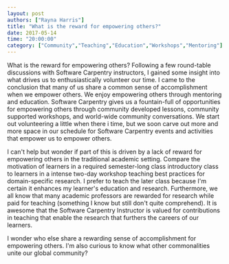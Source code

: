```yaml
---
layout: post
authors: ["Rayna Harris"]
title: "What is the reward for empowering others?"
date: 2017-05-14
time: "20:00:00"
category: ["Community","Teaching","Education","Workshops","Mentoring"]
---
```


What is the reward for empowering others? Following a few round-table discussions with Software Carpentry instructors, I gained some insight into what drives us to enthusiastically volunteer our time. I came to the conclusion that many of us share a common sense of accomplishment when we empower others. We enjoy empowering others through mentoring and education. Software Carpentry gives us a fountain-full of opportunities for empowering others through community developed lessons, community supported workshops, and world-wide community conversations. We start out volunteering a little when there i time, but we soon carve out more and more space in our schedule for Software Carpentry events and activities that empower us to empower others.  

I can't help but wonder if part of this is driven by a lack of reward for empowering others in the traditional academic setting. Compare the motivation of learners in a required semester-long class introductory class to learners in a intense two-day workshop teaching best practices for domain-specific research. I prefer to teach the later class because I'm certain it enhances my learner's education and research. Furthermore, we all know that many academic professors are rewarded for research while paid for teaching (something I know but still don't quite comprehend). It is awesome that the Software Carpentry Instructor is valued for  contributions in teaching that enable the research that furthers the careers of our learners. 

I wonder who else share a rewarding sense of accomplishment for empowering others. I'm also curious to know what other commonalities unite our global community? 